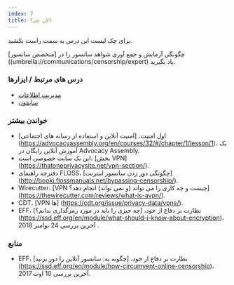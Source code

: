 ```yaml
---
index: 7
title: الان چی؟
---
```

برای چک لیست این درس به سمت راست بکشید.

چگونگی آزمایش و جمع آوری شواهد سانسور را در [متخصص سانسور] ((umbrella://communications/censorship/expert) یاد بگیرید.

### درس های مرتبط / ایزارها

*   [مدیریت اطلاعات](umbrella://information/managing-information)
*   [سایفون](umbrella://tools/messagging/s_psiphon.md)

### خواندن بیشتر

*    اول امنیت، [امنیت آنلاین و استفاده از رسانه های اجتماعی] (https://advocacyassembly.org/en/courses/32/#/chapter/1/lesson/1)، یک آموزش آنلاین رایگان در Advocacy Assembly.
*   این یک سایت خصوصی است، [بخش VPN] (https://thatoneprivacysite.net/vpn-section/).
*   دفترچه راهنمای FLOSS، [چگونگی دور زدن سانسور اینترنت] (http://booki.flossmanuals.net/bypassing-censorship/).
*   Wirecutter، [VPN چیست و چه کاری را می تواند (و نمی تواند) انجام دهد؟] (https://thewirecutter.com/reviews/what-is-avpn/).
*   CDT، [VPN ها] (https://cdt.org/issue/privacy-data/vpns/).
*   EFF، نظارت بر دفاع از خود، [چه جیزی را باید در مورد رمزگذاری بدانم؟] (https://ssd.eff.org/en/module/what-should-i-know-about-encryption)، آخرین بررسی 24 نوامبر 2018 .


### منابع

*   EFF، نظارت بر دفاع از خود، [چگونه به: سانسور آنلاین را دور بزنید] (https://ssd.eff.org/en/module/how-circumvent-online-censorship)، آخرین بررسی 10 اوت 2017.